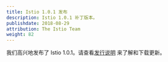 ```yaml
---
title: Istio 1.0.1 发布
description: Istio 1.0.1 补丁版本。
publishdate: 2018-08-29
attribution: The Istio Team
weight: 82
---
```


我们高兴地发布了 Istio 1.0.1。请查看[发行说明](/zh/about/notes/1.0.1/) 来了解和下载更新。
